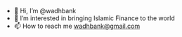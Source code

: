 - 👋 Hi, I’m @wadhbank
- 👀 I’m interested in bringing Islamic Finance to the world
- 📫 How to reach me wadhbank@gmail.com

<!---
wadhbank/wadhbank is a ✨ special ✨ repository because its `README.md` (this file) appears on your GitHub profile.
You can click the Preview link to take a look at your changes.
--->
